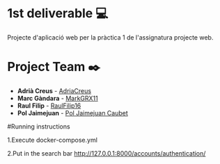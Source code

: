 # 1st deliverable :computer: 

Projecte d'aplicació web per la pràctica 1 de l'assignatura projecte web.

# Project Team ✒️


* **Adrià Creus** - [AdriaCreus](https://github.com/AdriaCreus)
* **Marc Gàndara** - [MarkGRX11](https://github.com/lostboy11x)
* **Raul Filip** - [RaulFilip16](https://github.com/RaulFilip16)
* **Pol Jaimejuan** - [Pol Jaimejuan Caubet](https://github.com/PolJaimejuanCaubet)

#Running instructions

1.Execute docker-compose.yml 


2.Put in the search bar http://127.0.0.1:8000/accounts/authentication/ 

